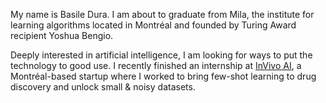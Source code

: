 My name is Basile Dura. I am about to graduate from Mila, the institute for learning algorithms located in Montréal and founded by Turing Award recipient Yoshua Bengio.

Deeply interested in artificial intelligence, I am looking for ways to put the technology to good use. I recently finished an internship at [InVivo AI](https://invivoai.com/), a Montréal-based startup where I worked to bring few-shot learning to drug discovery and unlock small & noisy datasets.
